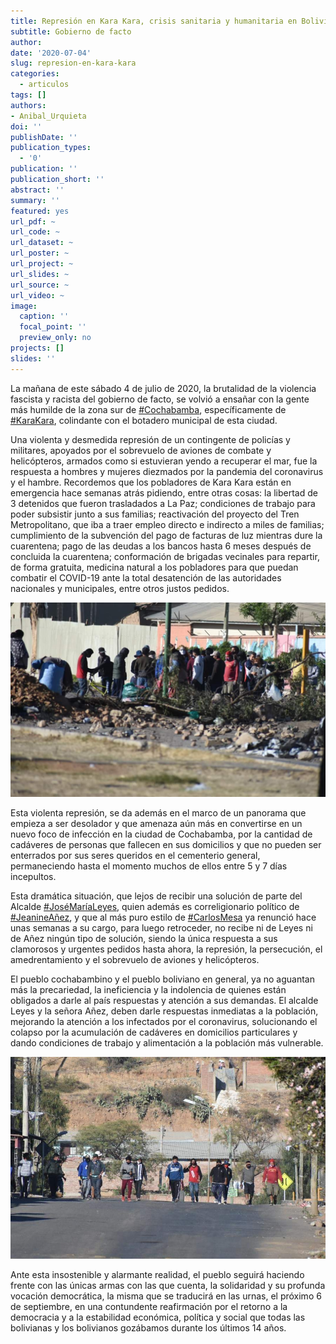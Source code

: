 ```yaml
--- 
title: Represión en Kara Kara, crisis sanitaria y humanitaria en Bolivia
subtitle: Gobierno de facto
author: 
date: '2020-07-04'
slug: represion-en-kara-kara
categories:
  - articulos
tags: []
authors: 
- Anibal_Urquieta
doi: ''
publishDate: ''
publication_types:
  - '0'
publication: ''
publication_short: ''
abstract: ''
summary: ''
featured: yes
url_pdf: ~
url_code: ~
url_dataset: ~
url_poster: ~
url_project: ~
url_slides: ~
url_source: ~
url_video: ~
image:
  caption: ''
  focal_point: ''
  preview_only: no
projects: []
slides: ''
---
```


La mañana de este sábado 4 de julio de 2020, la brutalidad de la violencia fascista y racista del gobierno de facto, se volvió a ensañar con la gente más humilde de la zona sur de [#Cochabamba](), específicamente de [#KaraKara](), colindante con el botadero municipal de esta ciudad. 

Una violenta y desmedida represión de un contingente de policías y militares, apoyados por el sobrevuelo de aviones de combate y helicópteros, armados como si estuvieran yendo a recuperar el mar, fue la respuesta a hombres y mujeres diezmados por la pandemia del coronavirus y el hambre. Recordemos que los pobladores de Kara Kara están en emergencia hace semanas atrás pidiendo, entre otras cosas: la libertad de 3 detenidos que fueron trasladados a La Paz; condiciones de trabajo para poder subsistir junto a sus familias; reactivación del proyecto del Tren Metropolitano, que iba a traer empleo directo e indirecto a miles de familias; cumplimiento de la subvención del pago de facturas de luz mientras dure la cuarentena; pago de las deudas a los bancos hasta 6 meses después de concluida la cuarentena; conformación de brigadas vecinales para repartir, de forma gratuita, medicina natural a los pobladores para que puedan combatir el COVID-19 ante la total desatención de las autoridades nacionales y municipales, entre otros justos pedidos. 

![](1.jpeg)

Esta violenta represión, se da además en el marco de un panorama que empieza a ser desolador y que amenaza aún más en convertirse en un nuevo foco de infección en la ciudad de Cochabamba, por la cantidad de cadáveres de personas que fallecen en sus domicilios y que no pueden ser enterrados por sus seres queridos en el cementerio general, permaneciendo hasta el momento muchos de ellos entre 5 y 7 días incepultos. 

Esta dramática situación, que lejos de recibir una solución de parte del Alcalde [#JoséMaríaLeyes](), quien además es correligionario político de [#JeanineAñez](), y que al más puro estilo de [#CarlosMesa]() ya renunció hace unas semanas a su cargo, para luego retroceder, no recibe ni de Leyes ni de Añez ningún tipo de solución, siendo la única respuesta a sus clamorosos y urgentes pedidos hasta ahora, la represión, la persecución, el amedrentamiento y el sobrevuelo de aviones y helicópteros.

El pueblo cochabambino y el pueblo boliviano en general, ya no aguantan más la precariedad, la ineficiencia y la indolencia de quienes están obligados a darle al país respuestas y atención a sus demandas. El alcalde Leyes y la señora Añez, deben darle respuestas inmediatas a la población, mejorando la atención a los infectados por el coronavirus, solucionando el colapso por la acumulación de cadáveres en domicilios particulares y dando condiciones de trabajo y alimentación a la población más vulnerable.

![](2.jpeg)

Ante esta insostenible y alarmante realidad, el pueblo seguirá haciendo frente con las únicas armas con las que cuenta, la solidaridad y su profunda vocación democrática, la misma que se traducirá en las urnas, el próximo 6 de septiembre, en una contundente reafirmación por el retorno a la democracia y a la estabilidad económica, política y social que todas las bolivianas y los bolivianos gozábamos durante los últimos 14 años.